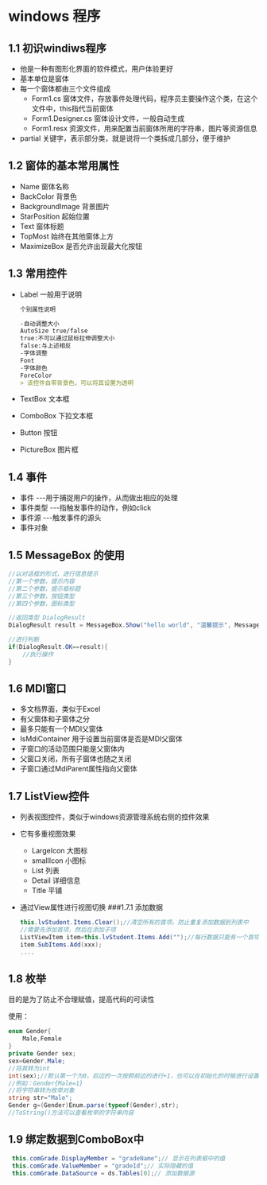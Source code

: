 # windows 程序

## 1.1 初识windiws程序

- 他是一种有图形化界面的软件模式，用户体验更好
- 基本单位是窗体
- 每一个窗体都由三个文件组成
  - Form1.cs 窗体文件，存放事件处理代码，程序员主要操作这个类，在这个文件中，this指代当前窗体
  - Form1.Designer.cs 窗体设计文件，一般自动生成
  - Form1.resx 资源文件，用来配置当前窗体所用的字符串，图片等资源信息
- partial 关键字，表示部分类，就是说将一个类拆成几部分，便于维护

## 1.2 窗体的基本常用属性

- Name 窗体名称
- BackColor 背景色
- BackgroundImage 背景图片
- StarPosition 起始位置
- Text 窗体标题
- TopMost 始终在其他窗体上方
- MaximizeBox 是否允许出现最大化按钮

## 1.3 常用控件

- Label 一般用于说明

  ```markdown
  个别属性说明
  
  -自动调整大小
  AutoSize true/false
  true:不可以通过鼠标拉伸调整大小
  false:与上述相反
  -字体调整
  Font
  -字体颜色
  ForeColor
  > 该控件自带背景色，可以将其设置为透明
  ```

- TextBox 文本框

- ComboBox 下拉文本框

- Button 按钮

- PictureBox 图片框

## 1.4 事件

- 事件  ---用于捕捉用户的操作，从而做出相应的处理
- 事件类型  ---指触发事件的动作，例如click
- 事件源  ---触发事件的源头
- 事件对象

## 1.5 MessageBox 的使用

```c#
//以对话框的形式，进行信息提示
//第一个参数，提示内容
//第二个参数，提示框标题
//第三个参数，按钮类型
//第四个参数，图标类型

//返回类型 DialogResult
DialogResult result = MessageBox.Show("hello world", "温馨提示", MessageBoxButtons.OKCancel, MessageBoxIcon.Question);

//进行判断
if(DialogResult.OK==result){
    //执行操作
}
```

## 1.6 MDI窗口

- 多文档界面，类似于Excel
- 有父窗体和子窗体之分
- 最多只能有一个MDI父窗体
- IsMdiContainer 用于设置当前窗体是否是MDI父窗体
- 子窗口的活动范围只能是父窗体内
- 父窗口关闭，所有子窗体也随之关闭
- 子窗口通过MdiParent属性指向父窗体

## 1.7 ListView控件

- 列表视图控件，类似于windows资源管理系统右侧的控件效果

- 它有多重视图效果

  - LargeIcon 大图标
  - smallIcon 小图标
  - List 列表
  - Detail 详细信息
  - Title 平铺
- 通过View属性进行视图切换
###1.7.1 添加数据
  ```c#
  this.lvStudent.Items.Clear();//清空所有的首项，防止重复添加数据到列表中
  //需要先添加首项，然后在添加子项
  ListViewItem item=this.lvStudent.Items.Add("");//每行数据只能有一个首项
  item.SubItems.Add(xxx);
  ....
  ```

## 1.8 枚举

目的是为了防止不合理赋值，提高代码的可读性

使用：

```c#
enum Gender{
    Male,Female
}
private Gender sex;
sex=Gender.Male;
//将其转为int
int(sex);//默认第一个为0，后边的一次按照前边的进行+1，也可以在初始化的时候进行设置，
//例如：Gender{Male=1}
//将字符串转为枚举对象
string str="Male";
Gender g=(Gender)Enum.parse(typeof(Gender),str);
//ToString()方法可以查看枚举的字符串内容
```

## 1.9 绑定数据到ComboBox中

```c#
 this.comGrade.DisplayMember = "gradeName";// 显示在列表框中的值
 this.comGrade.ValueMember = "gradeId";// 实际隐藏的值
 this.comGrade.DataSource = ds.Tables[0];// 添加数据源
```



